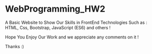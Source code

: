 # WebProgramming_HW2
A Basic Website to Show Our Skills in FrontEnd Technologies Such as : HTML, Css, Bootstrap, JavaScript (ES6) and others !  

Hope You Enjoy Our Work and we appreciate any comments on it !  

Thanks :)
